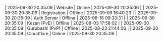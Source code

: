 | 2025-09-30 20:35:09 | Website | Online | 2025-09-30 20:35:06 |
| 2025-09-30 20:35:09 | Registration | Offline | 2025-09-09 16:40:23 |
| 2025-09-30 20:35:09 | Auth Server | Offline | 2025-08-18 09:33:31 |
| 2025-09-30 20:35:09 | Kezan (PvE) | Offline | 2025-08-03 17:58:02 |
| 2025-09-30 20:35:09 | Gurubashi (PvP) | Offline | 2025-08-23 21:44:06 |
| 2025-09-30 20:35:09 | Cloudflare | Online | 2025-09-30 20:35:06 |
